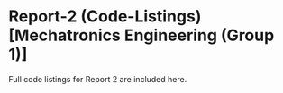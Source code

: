 # Report-2 (Code-Listings) [Mechatronics Engineering (Group 1)]
Full code listings for Report 2 are included here. 
